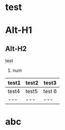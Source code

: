 # test


Alt-H1
======

Alt-H2
------


test
1. num


test1 | test2 | test3
--- | --- | ---
test4 | test5 | test 6
--- | --- | ---

abc
===
